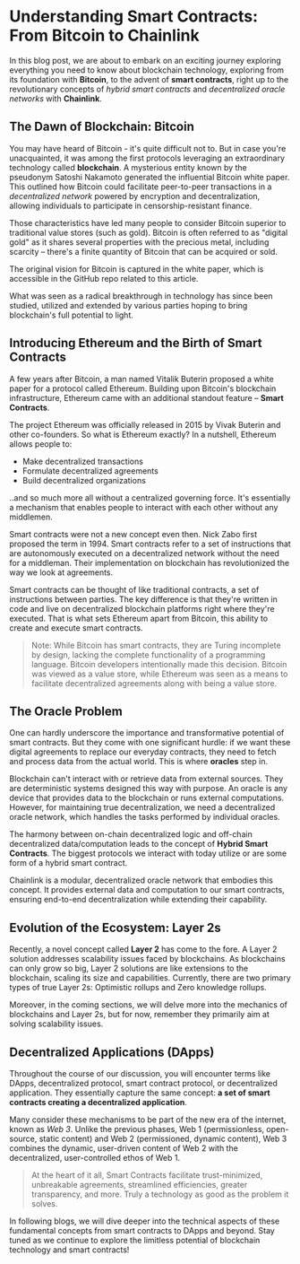 # Understanding Smart Contracts: From Bitcoin to Chainlink

In this blog post, we are about to embark on an exciting journey exploring everything you need to know about blockchain technology, exploring from its foundation with **Bitcoin**, to the advent of **smart contracts**, right up to the revolutionary concepts of *hybrid smart contracts* and *decentralized oracle networks* with **Chainlink**.

## The Dawn of Blockchain: Bitcoin

You may have heard of Bitcoin - it's quite difficult not to. But in case you're unacquainted, it was among the first protocols leveraging an extraordinary technology called **blockchain**. A mysterious entity known by the pseudonym Satoshi Nakamoto generated the influential Bitcoin white paper. This outlined how Bitcoin could facilitate peer-to-peer transactions in a *decentralized network* powered by encryption and decentralization, allowing individuals to participate in censorship-resistant finance.

Those characteristics have led many people to consider Bitcoin superior to traditional value stores (such as gold). Bitcoin is often referred to as "digital gold" as it shares several properties with the precious metal, including scarcity – there's a finite quantity of Bitcoin that can be acquired or sold.

The original vision for Bitcoin is captured in the white paper, which is accessible in the GitHub repo related to this article.

What was seen as a radical breakthrough in technology has since been studied, utilized and extended by various parties hoping to bring blockchain's full potential to light.

## Introducing Ethereum and the Birth of Smart Contracts

A few years after Bitcoin, a man named Vitalik Buterin proposed a white paper for a protocol called Ethereum. Building upon Bitcoin's blockchain infrastructure, Ethereum came with an additional standout feature – **Smart Contracts**.

The project Ethereum was officially released in 2015 by Vivak Buterin and other co-founders. So what is Ethereum exactly? In a nutshell, Ethereum allows people to:

- Make decentralized transactions
- Formulate decentralized agreements
- Build decentralized organizations

..and so much more all without a centralized governing force. It's essentially a mechanism that enables people to interact with each other without any middlemen.

Smart contracts were not a new concept even then. Nick Zabo first proposed the term in 1994. Smart contracts refer to a set of instructions that are autonomously executed on a decentralized network without the need for a middleman. Their implementation on blockchain has revolutionized the way we look at agreements.

Smart contracts can be thought of like traditional contracts, a set of instructions between parties. The key difference is that they're written in code and live on decentralized blockchain platforms right where they're executed. That is what sets Ethereum apart from Bitcoin, this ability to create and execute smart contracts.

> Note: While Bitcoin has smart contracts, they are Turing incomplete by design, lacking the complete functionality of a programming language. Bitcoin developers intentionally made this decision. Bitcoin was viewed as a value store, while Ethereum was seen as a means to facilitate decentralized agreements along with being a value store.

## The Oracle Problem

One can hardly underscore the importance and transformative potential of smart contracts. But they come with one significant hurdle: if we want these digital agreements to replace our everyday contracts, they need to fetch and process data from the actual world. This is where **oracles** step in.

Blockchain can't interact with or retrieve data from external sources. They are deterministic systems designed this way with purpose. An oracle is any device that provides data to the blockchain or runs external computations. However, for maintaining true decentralization, we need a decentralized oracle network, which handles the tasks performed by individual oracles.

The harmony between on-chain decentralized logic and off-chain decentralized data/computation leads to the concept of **Hybrid Smart Contracts**. The biggest protocols we interact with today utilize or are some form of a hybrid smart contract.

Chainlink is a modular, decentralized oracle network that embodies this concept. It provides external data and computation to our smart contracts, ensuring end-to-end decentralization while extending their capability.

## Evolution of the Ecosystem: Layer 2s

Recently, a novel concept called **Layer 2** has come to the fore. A Layer 2 solution addresses scalability issues faced by blockchains. As blockchains can only grow so big, Layer 2 solutions are like extensions to the blockchain, scaling its size and capabilities. Currently, there are two primary types of true Layer 2s: Optimistic rollups and Zero knowledge rollups.

Moreover, in the coming sections, we will delve more into the mechanics of blockchains and Layer 2s, but for now, remember they primarily aim at solving scalability issues.

## Decentralized Applications (DApps)

Throughout the course of our discussion, you will encounter terms like DApps, decentralized protocol, smart contract protocol, or decentralized application. They essentially capture the same concept: **a set of smart contracts creating a decentralized application**.

Many consider these mechanisms to be part of the new era of the internet, known as *Web 3*. Unlike the previous phases, Web 1 (permissionless, open-source, static content) and Web 2 (permissioned, dynamic content), Web 3 combines the dynamic, user-driven content of Web 2 with the decentralized, user-controlled ethos of Web 1.

> At the heart of it all, Smart Contracts facilitate trust-minimized, unbreakable agreements, streamlined efficiencies, greater transparency, and more. Truly a technology as good as the problem it solves.

In following blogs, we will dive deeper into the technical aspects of these fundamental concepts from smart contracts to DApps and beyond. Stay tuned as we continue to explore the limitless potential of blockchain technology and smart contracts!